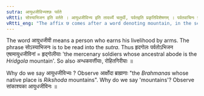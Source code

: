 ```yaml
---
sutra: आयुधजीविभ्यश्छः पर्वते
vRtti: सोस्याभिजन इति वर्तते । आयुधजीविभ्य इति तादर्थ्ये चतुर्थी, पर्वतइति प्रकृतिविशेषणम् । पर्वतवाचिनः प्रथमासमर्थादभिजनादस्येति षष्ठ्यर्थे छः प्रत्ययो भवति ॥
vRtti_eng: "The affix छ comes after a word denoting mountain, in the sense of 'this is his mother-land', when it is a person who lives by arms."
---
```

The word आयुधजीवी means a person who earns his livelihood by arms. The phrase सोऽस्याभिजनः is to be read into the _sutra_. Thus हृदगोलः पर्वतोऽभिजन एषामायुधजीविनां = हृद्गोलीयाः 'the mercenary soldiers whose ancestral abode is the _Hridgola_ mountain'. So also अन्धकवर्त्तीयाः, रोहितगिरीयाः ॥

Why do we say आयुधजीविभ्यः ? Observe आर्क्षोदा ब्राह्मणाः "the _Brahmanas_ whose native place is _Rikshoda_ mountains". Why do we say 'mountains'? Observe सांकाश्यका आयुधजीविनः ॥
